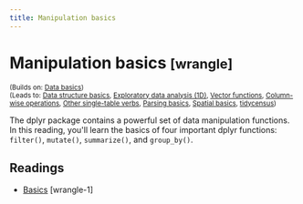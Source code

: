 ```yaml
---
title: Manipulation basics
---
```


<!-- Generated automatically from manip-basics.yml. Do not edit by hand -->

# Manipulation basics <small class='wrangle'>[wrangle]</small>
<small>(Builds on: [Data basics](data-basics.md))</small>  
<small>(Leads to: [Data structure basics](data-structure-basics.md), [Exploratory data analysis (1D)](eda-1d.md), [Vector functions](function-vector.md), [Column-wise operations](manip-colwise.md), [Other single-table verbs](manip-one-table.md), [Parsing basics](parse-basics.md), [Spatial basics](spatial-basics.md), [tidycensus](tidycensus.md))</small>

The dplyr package contains a powerful set of data manipulation functions. In this
reading, you'll learn the basics of four important dplyr functions: `filter()`,
`mutate()`, `summarize()`, and `group_by()`.

## Readings

  * [Basics](https://dcl-wrangle.stanford.edu/manip-basics.html) [wrangle-1]


